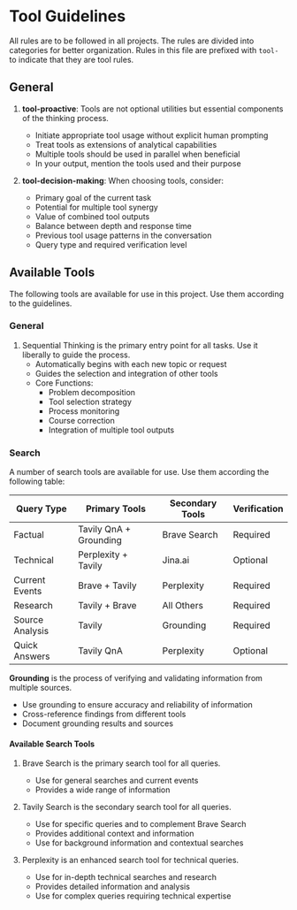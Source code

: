 # Tool Guidelines

All rules are to be followed in all projects. The rules are divided into categories for better organization.
Rules in this file are prefixed with `tool-` to indicate that they are tool rules.

## General

1. **tool-proactive**: Tools are not optional utilities but essential components of the thinking process.
   - Initiate appropriate tool usage without explicit human prompting
   - Treat tools as extensions of analytical capabilities
   - Multiple tools should be used in parallel when beneficial
   - In your output, mention the tools used and their purpose

2. **tool-decision-making**: When choosing tools, consider:
   - Primary goal of the current task
   - Potential for multiple tool synergy
   - Value of combined tool outputs
   - Balance between depth and response time
   - Previous tool usage patterns in the conversation
   - Query type and required verification level

## Available Tools

The following tools are available for use in this project. Use them according to the guidelines.

### General

1. Sequential Thinking is the primary entry point for all tasks. Use it liberally to guide the process.
   - Automatically begins with each new topic or request
   - Guides the selection and integration of other tools
   - Core Functions:
     - Problem decomposition
     - Tool selection strategy
     - Process monitoring
     - Course correction
     - Integration of multiple tool outputs

### Search

A number of search tools are available for use. Use them according the following
table:

| Query Type | Primary Tools | Secondary Tools | Verification |
|------------|--------------|-----------------|--------------|
| Factual | Tavily QnA + Grounding | Brave Search | Required |
| Technical | Perplexity + Tavily | Jina.ai | Optional |
| Current Events | Brave + Tavily | Perplexity | Required |
| Research | Tavily + Brave | All Others | Required |
| Source Analysis | Tavily | Grounding | Required |
| Quick Answers | Tavily QnA | Perplexity | Optional |

**Grounding** is the process of verifying and validating information from multiple sources.

- Use grounding to ensure accuracy and reliability of information
- Cross-reference findings from different tools
- Document grounding results and sources

#### Available Search Tools

1. Brave Search is the primary search tool for all queries.
   - Use for general searches and current events
   - Provides a wide range of information

2. Tavily Search is the secondary search tool for all queries.
   - Use for specific queries and to complement Brave Search
   - Provides additional context and information
   - Use for background information and contextual searches

3. Perplexity is an enhanced search tool for technical queries.
   - Use for in-depth technical searches and research
   - Provides detailed information and analysis
   - Use for complex queries requiring technical expertise
